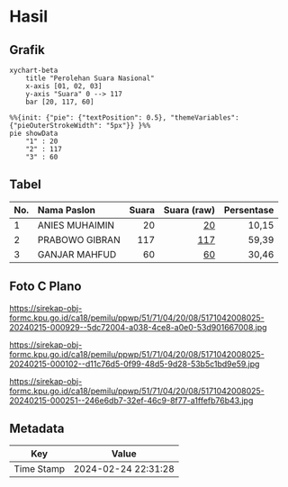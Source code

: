 # Hasil

## Grafik

```mermaid
xychart-beta
    title "Perolehan Suara Nasional"
    x-axis [01, 02, 03]
    y-axis "Suara" 0 --> 117
    bar [20, 117, 60]
```

```mermaid
%%{init: {"pie": {"textPosition": 0.5}, "themeVariables": {"pieOuterStrokeWidth": "5px"}} }%%
pie showData
    "1" : 20
    "2" : 117
    "3" : 60
```

## Tabel

| No. | Nama Paslon    | Suara | Suara (raw) | Persentase |
|:--- |:-------------- | -----:| -----------:| ----------:|
| 1   | ANIES MUHAIMIN | 20    | [20][p-1]   | 10,15      |
| 2   | PRABOWO GIBRAN | 117   | [117][p-2]  | 59,39      |
| 3   | GANJAR MAHFUD  | 60    | [60][p-3]   | 30,46      |


[p-1]: https://github.com/gigit-pemilu/pemilu-2024/blob/main/pilpres/hitung-suara/sub/51-bali/sub/71-kota-denpasar/sub/04-denpasar-utara/sub/2008-ubung-kaja/sub/025-tps/sub/paslon-1.txt
[p-2]: https://github.com/gigit-pemilu/pemilu-2024/blob/main/pilpres/hitung-suara/sub/51-bali/sub/71-kota-denpasar/sub/04-denpasar-utara/sub/2008-ubung-kaja/sub/025-tps/sub/paslon-2.txt
[p-3]: https://github.com/gigit-pemilu/pemilu-2024/blob/main/pilpres/hitung-suara/sub/51-bali/sub/71-kota-denpasar/sub/04-denpasar-utara/sub/2008-ubung-kaja/sub/025-tps/sub/paslon-3.txt

## Foto C Plano

https://sirekap-obj-formc.kpu.go.id/ca18/pemilu/ppwp/51/71/04/20/08/5171042008025-20240215-000929--5dc72004-a038-4ce8-a0e0-53d901667008.jpg

https://sirekap-obj-formc.kpu.go.id/ca18/pemilu/ppwp/51/71/04/20/08/5171042008025-20240215-000102--d11c76d5-0f99-48d5-9d28-53b5c1bd9e59.jpg

https://sirekap-obj-formc.kpu.go.id/ca18/pemilu/ppwp/51/71/04/20/08/5171042008025-20240215-000251--246e6db7-32ef-46c9-8f77-a1ffefb76b43.jpg


## Metadata

| Key        | Value               |
| ---------- | ------------------- |
| Time Stamp | 2024-02-24 22:31:28 |




